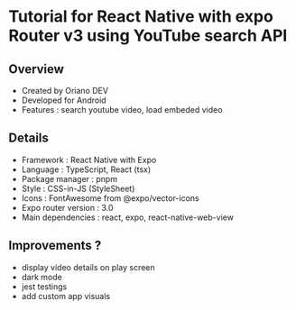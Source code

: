 # Tutorial for React Native with expo Router v3 using YouTube search API

## Overview

- Created by Oriano DEV
- Developed for Android
- Features : search youtube video, load embeded video

## Details

- Framework : React Native with Expo
- Language : TypeScript, React (tsx)
- Package manager : pnpm
- Style : CSS-in-JS (StyleSheet)
- Icons : FontAwesome from @expo/vector-icons
- Expo router version : 3.0
- Main dependencies : react, expo, react-native-web-view

## Improvements ?

- display video details on play screen
- dark mode
- jest testings
- add custom app visuals
